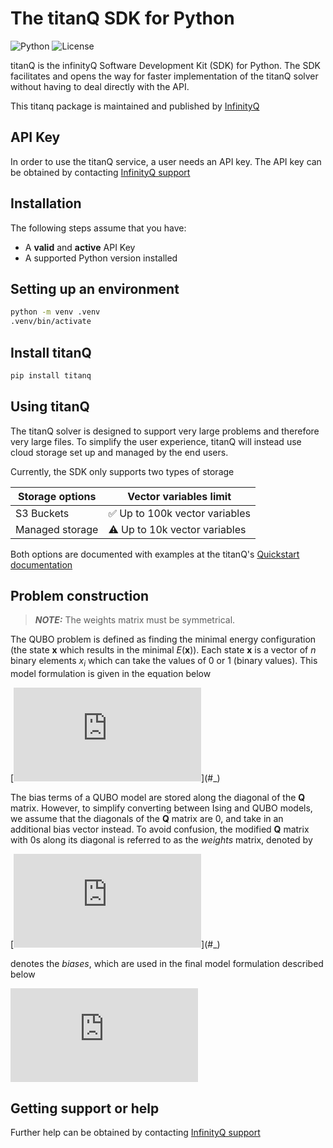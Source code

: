 # The titanQ SDK for Python

![Python](https://img.shields.io/badge/python-3.9%20%7C%203.10%20%7C%203.11%20%7C%203.12-blue) ![License](https://img.shields.io/badge/License-Apache%202.0-blue.svg)

titanQ is the infinityQ Software Development Kit (SDK) for Python. The SDK facilitates and opens the way for faster implementation
of the titanQ solver without having to deal directly with the API.

This titanq package is maintained and published by [InfinityQ](https://www.infinityq.tech/)


## API Key

In order to use the titanQ service, a user needs an API key.
The API key can be obtained by contacting [InfinityQ support](support@infinityq.tech)


## Installation

The following steps assume that you have:

- A **valid** and **active** API Key
- A supported Python version installed


## Setting up an environment

``` bash
python -m venv .venv
.venv/bin/activate
```


## Install titanQ

``` bash
pip install titanq
```


## Using titanQ

The titanQ solver is designed to support very large problems and therefore very large files. To simplify the user experience, titanQ will instead use cloud storage set up and managed by the end users.

Currently, the SDK only supports two types of storage

| Storage options                | Vector variables limit           |
|--------------------------------|----------------------------------|
| S3 Buckets                     | ✅ Up to 100k vector variables   |
| Managed storage                | ⚠️ Up to 10k vector variables     |

Both options are documented with examples at the titanQ's [Quickstart documentation](https://docs.titanq.infinityq.io/quickstart/category/python-sdk)

## Problem construction

> **_NOTE:_**  The weights matrix must be symmetrical.

The QUBO problem is defined as finding the minimal energy configuration (the state $\mathbf{x}$ which results in the minimal $E(\mathbf{x})$).
Each state $\mathbf{x}$ is a vector of $n$ binary elements $x_i$ which can take the values of 0 or 1 (binary values).
This model formulation is given in the equation below

[![\\ argmin_{\mathbf{x}} \,\,\,\, E(\mathbf{x}) = \sum_{i=1}^n\sum_{i \leq j}^n Q_{i,j} x_i x_j \,\,\,\,\,\,\,\, \mathbf{x}=(x_i)\in \{0,1\}^{n} \\](https://latex.codecogs.com/svg.latex?%5C%5C%20argmin_%7B%5Cmathbf%7Bx%7D%7D%20%5C%2C%5C%2C%5C%2C%5C%2C%20E(%5Cmathbf%7Bx%7D)%20%3D%20%5Csum_%7Bi%3D1%7D%5En%5Csum_%7Bi%20%5Cleq%20j%7D%5En%20Q_%7Bi%2Cj%7D%20x_i%20x_j%20%5C%2C%5C%2C%5C%2C%5C%2C%5C%2C%5C%2C%5C%2C%5C%2C%20%5Cmathbf%7Bx%7D%3D(x_i)%5Cin%20%5C%7B0%2C1%5C%7D%5E%7Bn%7D%20%5C%5C)](#_)

The bias terms of a QUBO model are stored along the diagonal of the $\mathbf{Q}$ matrix. However, to simplify converting between Ising and QUBO models,
we assume that the diagonals of the $\mathbf{Q}$  matrix are 0, and take in an additional bias vector instead. To avoid confusion, the modified $\mathbf{Q}$  matrix with 0s
along its diagonal is referred to as the *weights* matrix, denoted by

[![\\ \mathbf{W}=(W_{i,j})\in \mathbb{R}^{n \times n}, ~ where ~ \mathbf{Q} = \mathbf{W} + \mathbf{b}^{\intercal}\boldsymbol{I}, ~ and ~ \mathbf{b} = (b_i) \in \mathbb{R}^{n}](https://latex.codecogs.com/svg.latex?%5C%5C%20%5Cmathbf%7BW%7D%3D(W_%7Bi%2Cj%7D)%5Cin%20%5Cmathbb%7BR%7D%5E%7Bn%20%5Ctimes%20n%7D%2C%20~%20where%20~%20%5Cmathbf%7BQ%7D%20%3D%20%5Cmathbf%7BW%7D%20%2B%20%5Cmathbf%7Bb%7D%5E%7B%5Cintercal%7D%5Cboldsymbol%7BI%7D%2C%20~%20and%20~%20%5Cmathbf%7Bb%7D%20%3D%20(b_i)%20%5Cin%20%5Cmathbb%7BR%7D%5E%7Bn%7D)](#_)

denotes the *biases*, which are used in the final model formulation described below

[![\\ \begin{align} \notag \\ argmin_{\mathbf{x}} \, \, \, \, E(\mathbf{x}) & = \sum_{i=1}^n \sum_{i < j}^n W_{i,j}x_i x_j + \sum_i^n b_i x_i \notag \\ & = \frac{1}{2}\sum_{i=1}^n\sum_{j=1}^n W_{i,j}x_{i}x_{j} + \sum_{i=1}^{n} b_{i}x_{i} \notag \\ & = \frac{1}{2}(\mathbf{x}^{\intercal}\mathbf{W}\mathbf{x}) + \mathbf{b}^{\intercal}\mathbf{x} \notag \end{align}](https://latex.codecogs.com/svg.latex?%5C%5C%20%5Cbegin%7Balign%7D%20%5Cnotag%20%5C%5C%20argmin_%7B%5Cmathbf%7Bx%7D%7D%20%5C%2C%20%5C%2C%20%5C%2C%20%5C%2C%20E(%5Cmathbf%7Bx%7D)%20%26%20%3D%20%5Csum_%7Bi%3D1%7D%5En%20%5Csum_%7Bi%20%3C%20j%7D%5En%20W_%7Bi%2Cj%7Dx_i%20x_j%20%2B%20%5Csum_i%5En%20b_i%20x_i%20%5Cnotag%20%5C%5C%20%26%20%3D%20%5Cfrac%7B1%7D%7B2%7D%5Csum_%7Bi%3D1%7D%5En%5Csum_%7Bj%3D1%7D%5En%20W_%7Bi%2Cj%7Dx_%7Bi%7Dx_%7Bj%7D%20%2B%20%5Csum_%7Bi%3D1%7D%5E%7Bn%7D%20b_%7Bi%7Dx_%7Bi%7D%20%5Cnotag%20%5C%5C%20%26%20%3D%20%5Cfrac%7B1%7D%7B2%7D(%5Cmathbf%7Bx%7D%5E%7B%5Cintercal%7D%5Cmathbf%7BW%7D%5Cmathbf%7Bx%7D)%20%2B%20%5Cmathbf%7Bb%7D%5E%7B%5Cintercal%7D%5Cmathbf%7Bx%7D%20%5Cnotag%20%5Cend%7Balign%7D)](#_)

## Getting support or help


Further help can be obtained by contacting [InfinityQ support](support@infinityq.tech)